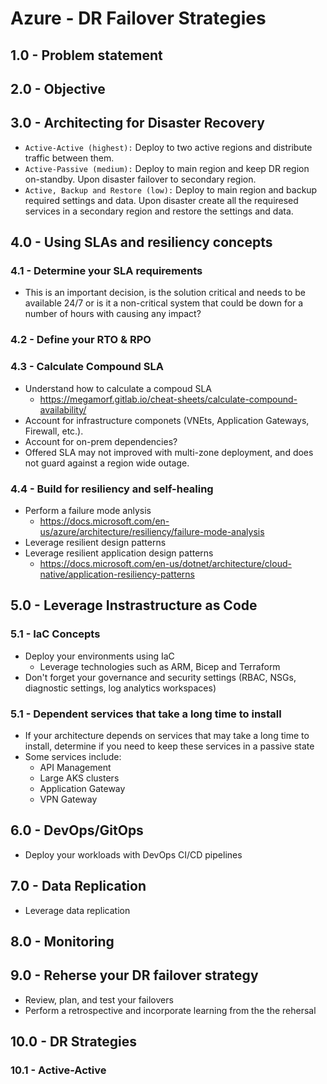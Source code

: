 # Azure - DR Failover Strategies

## 1.0 - Problem statement

## 2.0 - Objective

## 3.0 - Architecting for Disaster Recovery

- ```Active-Active (highest):``` Deploy to two active regions and distribute traffic between them.
- ```Active-Passive (medium):``` Deploy to main region and keep DR region on-standby. Upon disaster failover to secondary region.
- ```Active, Backup and Restore (low):``` Deploy to main region and backup required settings and data. Upon disaster create all the requiresed services in a secondary region and restore the settings and data.

## 4.0 - Using SLAs and resiliency concepts

### 4.1 - Determine your SLA requirements

- This is an important decision, is the solution critical and needs to be available 24/7 or is it a non-critical system that could be down for a number of hours with causing any impact?

### 4.2 - Define your RTO & RPO

### 4.3 - Calculate Compound SLA

- Understand how to calculate a compoud SLA
  - https://megamorf.gitlab.io/cheat-sheets/calculate-compound-availability/
- Account for infrastructure componets (VNEts, Application Gateways, Firewall, etc.).
- Account for on-prem dependencies?
- Offered SLA may not improved with multi-zone deployment, and does not guard against a region wide outage.

### 4.4 - Build for resiliency and self-healing

- Perform a failure mode anlysis
  - https://docs.microsoft.com/en-us/azure/architecture/resiliency/failure-mode-analysis
- Leverage resilient design patterns
- Leverage resilient application design patterns
  - https://docs.microsoft.com/en-us/dotnet/architecture/cloud-native/application-resiliency-patterns

## 5.0 - Leverage Instrastructure as Code

### 5.1 - IaC Concepts

- Deploy your environments using IaC
  - Leverage technologies such as ARM, Bicep and Terraform
- Don't forget your governance and security settings (RBAC, NSGs, diagnostic settings, log analytics workspaces)

### 5.1 - Dependent services that take a long time to install

- If your architecture depends on services that may take a long time to install, determine if you need to keep these services in a passive state
- Some services include:
  - API Management
  - Large AKS clusters
  - Application Gateway
  - VPN Gateway

## 6.0 - DevOps/GitOps

- Deploy your workloads with DevOps CI/CD pipelines

## 7.0 - Data Replication

- Leverage data replication

## 8.0 - Monitoring

## 9.0 - Reherse your DR failover strategy

- Review, plan, and test your failovers
- Perform a retrospective and incorporate learning from the the rehersal

## 10.0 - DR Strategies

### 10.1 - Active-Active

